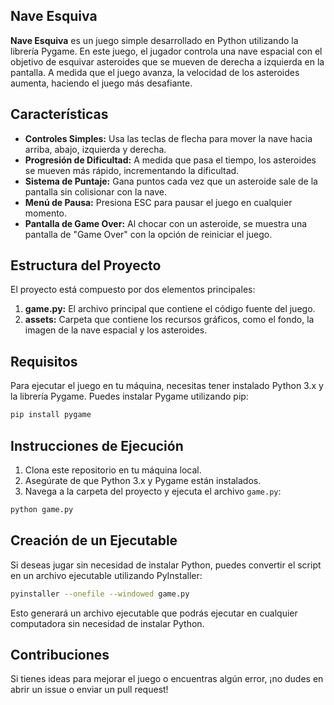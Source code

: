 
## Nave Esquiva

**Nave Esquiva** es un juego simple desarrollado en Python utilizando la librería Pygame. En este juego, el jugador controla una nave espacial con el objetivo de esquivar asteroides que se mueven de derecha a izquierda en la pantalla. A medida que el juego avanza, la velocidad de los asteroides aumenta, haciendo el juego más desafiante.

## Características

- **Controles Simples:** Usa las teclas de flecha para mover la nave hacia arriba, abajo, izquierda y derecha.
- **Progresión de Dificultad:** A medida que pasa el tiempo, los asteroides se mueven más rápido, incrementando la dificultad.
- **Sistema de Puntaje:** Gana puntos cada vez que un asteroide sale de la pantalla sin colisionar con la nave.
- **Menú de Pausa:** Presiona ESC para pausar el juego en cualquier momento.
- **Pantalla de Game Over:** Al chocar con un asteroide, se muestra una pantalla de "Game Over" con la opción de reiniciar el juego.

## Estructura del Proyecto

El proyecto está compuesto por dos elementos principales:

1. **game.py:** El archivo principal que contiene el código fuente del juego.
2. **assets:** Carpeta que contiene los recursos gráficos, como el fondo, la imagen de la nave espacial y los asteroides.

## Requisitos

Para ejecutar el juego en tu máquina, necesitas tener instalado Python 3.x y la librería Pygame. Puedes instalar Pygame utilizando pip:

```bash
pip install pygame
```

## Instrucciones de Ejecución

1. Clona este repositorio en tu máquina local.
2. Asegúrate de que Python 3.x y Pygame están instalados.
3. Navega a la carpeta del proyecto y ejecuta el archivo `game.py`:

```bash
python game.py
```

## Creación de un Ejecutable

Si deseas jugar sin necesidad de instalar Python, puedes convertir el script en un archivo ejecutable utilizando PyInstaller:

```bash
pyinstaller --onefile --windowed game.py
```

Esto generará un archivo ejecutable que podrás ejecutar en cualquier computadora sin necesidad de instalar Python.

## Contribuciones

Si tienes ideas para mejorar el juego o encuentras algún error, ¡no dudes en abrir un issue o enviar un pull request!
```

